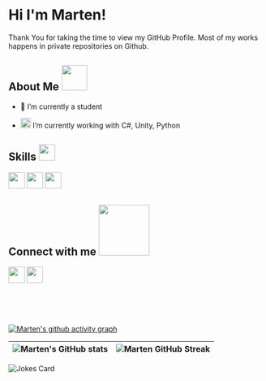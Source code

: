 <h1> Hi I'm Marten!</h1>
<p align="center">
</p>

<div size="20px">  Thank You for taking the time to view my GitHub Profile. Most of my works happens in private repositories on Github.
</div>

<h2> About Me <img src="https://raw.githubusercontent.com/MartenEMD/UserContent/master/Profile/File.gif?token=GHSAT0AAAAAABM6QQYFIK76UU326OMFYKY6YQFGYGQ" width = 50px></h2>

- 🔭 I’m currently a student
  
- <img width="20px" src="https://raw.githubusercontent.com/MartenEMD/UserContent/master/Profile/Construction.png?token=GHSAT0AAAAAABM6QQYEXXSKI3T76DPXKESAYQFGYRQ"> I’m currently working with C#, Unity, Python
  

<h2> Skills <img src="https://raw.githubusercontent.com/MartenEMD/UserContent/master/Profile/Code.webp?token=GHSAT0AAAAAABM6QQYFEV3JAZQKRDXMEXS6YQFGY3Q" width = 32px> </h2>
<p float="left">
  <img width="32px" src="https://raw.githubusercontent.com/MartenEMD/UserContent/master/Profile/Unity.png?token=GHSAT0AAAAAABM6QQYFTL7O5AVWSR5DOPNAYQFGZZA">
  <img width="32px" src="https://raw.githubusercontent.com/MartenEMD/UserContent/master/Profile/C%23.png?token=GHSAT0AAAAAABM6QQYFFUJKBNDPUG2RSW64YQFGZMQ">
  <img width="32px" src="https://raw.githubusercontent.com/MartenEMD/UserContent/master/Profile/Python.png?token=GHSAT0AAAAAABM6QQYFLUHFGN7CLW7VKGVWYQFGZTQ">
</p>


<h2> Connect with me <img src="https://raw.githubusercontent.com/MartenEMD/UserContent/master/Profile/Connect.gif?token=GHSAT0AAAAAABM6QQYF43Z2MV7BBQ6L47DYYQFG2MQ" width="100px"> </h2>
<p float="left">
  <a href="https://discordapp.com/users/479713616572973086"><img width="32px" src="https://raw.githubusercontent.com/MartenEMD/UserContent/master/Profile/Discord.png?token=GHSAT0AAAAAABM6QQYEZIS5WG6D6PTJ5S5CYQFG2ZQ"></a>
  <a href="https://www.reddit.com/user/Marten_CSharp"><img width="32px" src="https://raw.githubusercontent.com/MartenEMD/UserContent/master/Profile/Reddit.png?token=GHSAT0AAAAAABM6QQYE7BMRRNG4NS7IQEM4YQFG3DA"></a>
</p>
  
<br>
<br>
<br>

[![Marten's github activity graph](https://activity-graph.herokuapp.com/graph?username=MartenEMD&custom_title=Marten's%activity&theme=react-dark&count_private=true&hide_border=true)](https://github.com/MartenEMD/github-readme-activity-graph)

| ![Marten's GitHub stats](https://github-readme-stats.vercel.app/api?username=MartenEMD&show_icons=true&theme=radical&include_all_commits=true&count_private=true) | ![Marten GitHub Streak](https://github-readme-streak-stats.herokuapp.com/?user=MartenEMD&theme=tokyonight&count_private=true) |
| --- | --- |

![Jokes Card](https://readme-jokes.vercel.app/api?theme=tokyonight)
<br>

